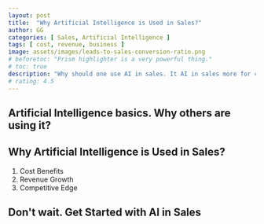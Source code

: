 ```yaml
---
layout: post
title:  "Why Artificial Intelligence is Used in Sales?"
author: GG
categories: [ Sales, Artificial Intelligence ]
tags: [ cost, revenue, business ]
image: assets/images/leads-to-sales-conversion-ratio.png
# beforetoc: "Prism highlighter is a very powerful thing."
# toc: true
description: "Why should one use AI in sales. It AI in sales more for cost benefit or revenue growth?"
# rating: 4.5
---
```

<Summary Text>

## Artificial Intelligence basics. Why others are using it?

## Why Artificial Intelligence is Used in Sales?

1. Cost Benefits
2. Revenue Growth
3. Competitive Edge 

## Don't wait. Get Started with AI in Sales 
